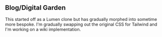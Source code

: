 ## Blog/Digital Garden

This started off as a Lumen clone but has gradually morphed into sometime more
bespoke. I'm gradually swapping out the original CSS for Tailwind and I'm working
on a wiki implementation.
